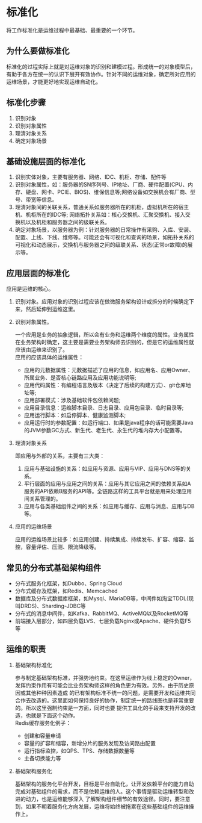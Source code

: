 # 标准化

将工作标准化是运维过程中最基础、最重要的一个环节。

## 为什么要做标准化

标准化的过程实际上就是对运维对象的识别和建模过程。形成统一的对象模型后，有助于各方在统一的认识下展开有效协作。针对不同的运维对象，确定所对应用的运维场景，才能更好地实现运维自动化。

## 标准化步骤

1. 识别对象
2. 识别对象属性
3. 理清对象关系
4. 确定对象场景

## 基础设施层面的标准化

1. 识别实体对象，主要有服务器、网络、IDC、机柜、存储、配件等
2. 识别对象属性，如：服务器的SN序列号、IP地址、厂商、硬件配置(CPU、内存、硬盘、网卡、PCIE、BIOS)、维保信息等;网络设备如交换机会有厂商、型号、带宽等信息。
3. 理清对象间的关联关系，普通关系如服务器所在的机柜，虚拟机所在的宿主机、机柜所在的IDC等; 网络拓扑关系如：核心交换机、汇聚交换机、接入交换机以及机柜和服务器之间的级联关系。
4. 确定对象场景，以服务器为例：针对服务器的日常操作有采购、入库、安装、配置、上线、下线、维修等。可能还会有可视化和查询的场景，如拓扑关系的可视化和动态展示，交换机与服务器之间的级联关系、状态(正常or故障)的展示等。

## 应用层面的标准化

应用是运维的核心。

1. 识别对象。应用对象的识别过程应该在做微服务架构设计或拆分的时候确定下来，然后延伸到运维这里。
2. 识别对象属性。

   一个应用是业务的抽象逻辑，所以会有业务和运维两个维度的属性。业务属性在业务架构时确定，这主要是需要业务架构师去识别的，但是它的运维属性就应该由运维来识别了。  
   应用的应该具体的运维属性：
   * 应用的元数据属性：元数据描述了应用的信息，如应用名、应用Owner、所属业务、是否核心链路应用及应用功能说明等;
   * 应用代码属性：有编程语言及版本（决定了后续的构建方式）、git仓库地址等;
   * 应用部署模式：涉及基础软件包依赖问题;
   * 应用目录信息：运维脚本目录、日志目录、应用包目录、临时目录等;
   * 应用运行脚本：如启停脚本、健康监测脚本;
   * 应用运行时的参数配置：如运行端口、如果是java程序的话可能需要Java的JVM参数GC方式、新生代、老生代、永生代的堆内存大小配置等。

3. 理清对象关系

   即应用与外部的关系，主要有三大类：
   1. 应用与基础设施的关系：如应用与资源、应用与VIP、应用与DNS等的关系。
   2. 平行层面的应用与应用之间的关系：应用与其它应用之间的依赖关系如A服务的API依赖B服务的API等。全链路这样的工具平台就是用来处理应用间关系管理的。
   3. 应用与各类基础组件之间的关系：如应用与缓存、应用与消息、应用与DB等。

4. 应用的运维场景

   应用的运维场景比较多：如应用创建、持续集成、持续发布、扩容、缩容、监控，容量评估、压测、限流降级等。

## 常见的分布式基础架构组件

* 分布式服务化框架，如Dubbo、Spring Cloud
* 分布式缓存及框架，如Redis、Memcached
* 数据库及分布式数据库框架，如Mysql、MariaDB等，中间件如淘宝TDDL(现叫DRDS)、Sharding-JDBC等
* 分布式的消息中间件，如Kafka、RabbitMQ、ActiveMQ以及RocketMQ等
* 前端接入层部分，如四层负载LVS、七层负载Nginx或Apache、硬件负载F5等

## 运维的职责

1. 基础架构标准化

   参与制定基础架构标准，并强势地约束。在这里运维作为线上稳定的Owner，发挥约束作用有可能会比业务架构师这样的角色更为有效。另外，由于历史原因或其他种种因素造成 的已有架构标准不统一的问题，是需要开发和运维共同合作去改造的。这里面如何保持良好的协作，制定统一的路线图也是非常重要的。所以这里强制约束是一方面，同时也要 提供工具化的手段来支持开发的改造，也就是下面这个动作。  
   Redis缓存服务化例子：  
   * 创建和容量申请
   * 容量的扩容和缩容，新增分片的服务发现及访问路由配置
   * 运行指标监控，如QPS、TPS、存储数据数量等
   * 主备切换能力等

2. 基础架构服务化

   基础架构的服务化平台开发，目标是平台自助化，让开发依赖平台的能力自助完成对基础组件的需求，而不是依赖运维的人。这个事情是驱动运维转型和改进的动力，也是运维能够深入 了解架构组件细节的有效途径。同时，要注意到，如果不朝着服务化方向发展，运维将始终被拖累在这些基础组件的运维操作上。
